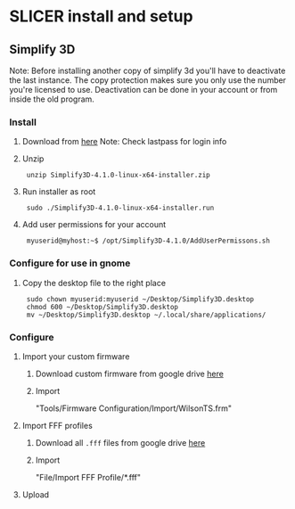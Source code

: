 # SLICER install and setup

## Simplify 3D
Note: Before installing another copy of simplify 3d you'll have to deactivate the last instance.  The copy protection makes sure you only use the number you're licensed to use.  Deactivation can be done in your account or from inside the old program.

### Install
1.  Download from [here](https://www.simplify3d.com)
     Note: Check lastpass for login info
2. Unzip

        unzip Simplify3D-4.1.0-linux-x64-installer.zip 
3. Run installer as root

        sudo ./Simplify3D-4.1.0-linux-x64-installer.run

4. Add user permissions for your account

        myuserid@myhost:~$ /opt/Simplify3D-4.1.0/AddUserPermissons.sh

### Configure for use in gnome

1. Copy the desktop file to the right place

        sudo chown myuserid:myuserid ~/Desktop/Simplify3D.desktop
        chmod 600 ~/Desktop/Simplify3D.desktop
        mv ~/Desktop/Simplify3D.desktop ~/.local/share/applications/

### Configure
1. Import your custom firmware
	1. Download custom firmware from google drive [here](https://drive.google.com/file/d/1Gyy3sLMP8vbDZR3KGyHkDWy2GN9WNqof/view?usp=sharing)

    2. Import

        "Tools/Firmware Configuration/Import/WilsonTS.frm"
    
1. Import FFF profiles
	1. Download all `.fff` files from google drive [here](https://drive.google.com/drive/u/0/folders/1Wc8FOE6dGREPz78OsDsMViDP6AQq866M)

    2. Import

        "File/Import FFF Profile/*.fff"


4. Upload 


<!--stackedit_data:
eyJoaXN0b3J5IjpbLTIwMzAyNTEyNjAsMzU0MjIxNzgzLDIwOT
E1MzMwOTQsLTE1NDkwMDE4NjhdfQ==
-->